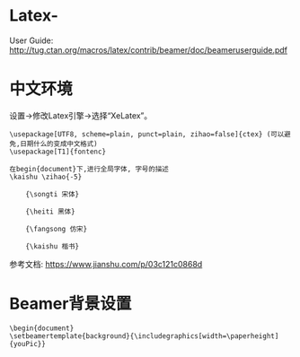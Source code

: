 # Latex-
User Guide: http://tug.ctan.org/macros/latex/contrib/beamer/doc/beameruserguide.pdf

# 中文环境

设置->修改Latex引擎->选择“XeLatex”。
```
\usepackage[UTF8, scheme=plain, punct=plain, zihao=false]{ctex} (可以避免,日期什么的变成中文格式)
\usepackage[T1]{fontenc}

在begin{document}下,进行全局字体, 字号的描述
\kaishu \zihao{-5}

    {\songti 宋体}
    
    {\heiti 黑体}
    
    {\fangsong 仿宋}
    
    {\kaishu 楷书}
```
参考文档: https://www.jianshu.com/p/03c121c0868d

# Beamer背景设置

```
\begin{document}
\setbeamertemplate{background}{\includegraphics[width=\paperheight]{youPic}}

```
